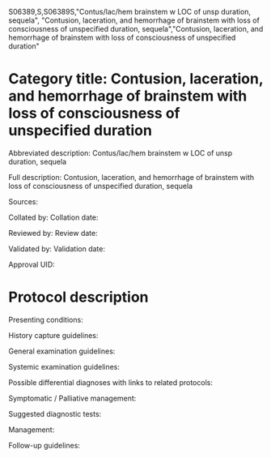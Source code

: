 S06389,S,S06389S,"Contus/lac/hem brainstem w LOC of unsp duration, sequela", "Contusion, laceration, and hemorrhage of brainstem with loss of consciousness of unspecified duration, sequela","Contusion, laceration, and hemorrhage of brainstem with loss of consciousness of unspecified duration"
# Category title: Contusion, laceration, and hemorrhage of brainstem with loss of consciousness of unspecified duration

Abbreviated description: Contus/lac/hem brainstem w LOC of unsp duration, sequela

Full description: Contusion, laceration, and hemorrhage of brainstem with loss of consciousness of unspecified duration, sequela

Sources:

Collated by:
Collation date:

Reviewed by:
Review date:

Validated by:
Validation date:

Approval UID:

# Protocol description

Presenting conditions:

History capture guidelines:

General examination guidelines:

Systemic examination guidelines:

Possible differential diagnoses with links to related protocols:

Symptomatic / Palliative management:

Suggested diagnostic tests:

Management:

Follow-up guidelines:

